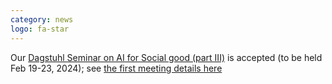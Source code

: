 ```yaml
---
category: news
logo: fa-star
---
```


Our <a href="https://www.dagstuhl.de/24082" target="_blank">Dagstuhl Seminar on AI for Social good (part III)</a> is accepted (to be held Feb 19-23, 2024); see <a href="https://www.dagstuhl.de/en/program/calendar/semhp/?semnr=19082" target="_blank">the first meeting details here</a>
